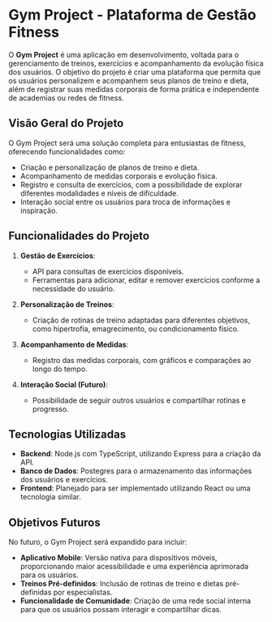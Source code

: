 # Gym Project - Plataforma de Gestão Fitness

O **Gym Project** é uma aplicação em desenvolvimento, voltada para o gerenciamento de treinos, exercícios e acompanhamento da evolução física dos usuários. O objetivo do projeto é criar uma plataforma que permita que os usuários personalizem e acompanhem seus planos de treino e dieta, além de registrar suas medidas corporais de forma prática e independente de academias ou redes de fitness.

## Visão Geral do Projeto

O Gym Project será uma solução completa para entusiastas de fitness, oferecendo funcionalidades como:

- Criação e personalização de planos de treino e dieta.
- Acompanhamento de medidas corporais e evolução física.
- Registro e consulta de exercícios, com a possibilidade de explorar diferentes modalidades e níveis de dificuldade.
- Interação social entre os usuários para troca de informações e inspiração.

## Funcionalidades do Projeto

1. **Gestão de Exercícios**:
   - API para consultas de exercícios disponíveis.
   - Ferramentas para adicionar, editar e remover exercícios conforme a necessidade do usuário.
   
2. **Personalização de Treinos**:
   - Criação de rotinas de treino adaptadas para diferentes objetivos, como hipertrofia, emagrecimento, ou condicionamento físico.
   
3. **Acompanhamento de Medidas**:
   - Registro das medidas corporais, com gráficos e comparações ao longo do tempo.

4. **Interação Social (Futuro)**:
   - Possibilidade de seguir outros usuários e compartilhar rotinas e progresso.

## Tecnologias Utilizadas

- **Backend**: Node.js com TypeScript, utilizando Express para a criação da API.
- **Banco de Dados**: Postegres para o armazenamento das informações dos usuários e exercícios.
- **Frontend**: Planejado para ser implementado utilizando React ou uma tecnologia similar.

## Objetivos Futuros

No futuro, o Gym Project será expandido para incluir:

- **Aplicativo Mobile**: Versão nativa para dispositivos móveis, proporcionando maior acessibilidade e uma experiência aprimorada para os usuários.
- **Treinos Pré-definidos**: Inclusão de rotinas de treino e dietas pré-definidas por especialistas.
- **Funcionalidade de Comunidade**: Criação de uma rede social interna para que os usuários possam interagir e compartilhar dicas.
